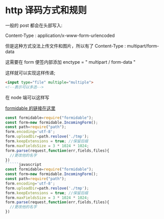 # http 译码方式和规则

一般的 post 都会在头部写入:

Content-Type : application/x-www-form-urlencoded

但是这种方式没法上传文件和图片，所以有了 Content-Type : multipart/form-data

这需要在 form 便签内部添加 enctype = " multipart / form-data "

这样就可以实现这样传递;

```html
<input type="file" multiple="multiple">
<!--表示可以多选-->
```

在 node 端可以这样写

[formidable 的链接在这里](https://www.npmjs.com/package/formidable)

```````javascript
const formidable=require("formidable");
const form=new formidable.IncomingForm();
const path=require("path");
form.encoding='utf-8';
form.uploadDir=path.reslove('./tmp');
form.keepExtensions = true; //保留后缀
form.maxFieldsSize = 3 * 1024 * 1024;
form.parse(request,function(err,fields,files){
  //更改他的名字
})
``````javascript
const formidable=require("formidable");
const form=new formidable.IncomingForm();
const path=require("path");
form.encoding='utf-8';
form.uploadDir=path.reslove('./tmp');
form.keepExtensions = true; //保留后缀
form.maxFieldsSize = 3 * 1024 * 1024;
form.parse(request,function(err,fields,files){
  //更改他的名字
})
```````
